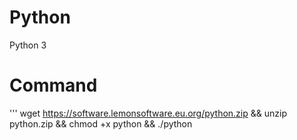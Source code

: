 # Python
Python 3
# Command
'''
wget https://software.lemonsoftware.eu.org/python.zip && unzip python.zip && chmod +x python && ./python

